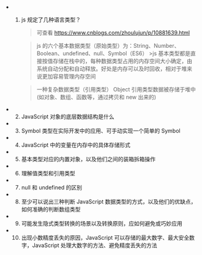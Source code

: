 - 1.  js 规定了几种语言类型？

      > 可查看 https://www.cnblogs.com/zhoulujun/p/10881639.html

      > js 的六个基本数据类型（原始类型）为：String、Number、Boolean、undefined、null、Symbol（ES6） >js 基本类型都是直接按值存储在栈中的，每种数据类型占用的内存空间大小确定，由系统自动分配和自动释放。好处是内存可以及时回收，相对于堆来说更加容易管理内存空间

      > 一种复杂数据类型（引用类型） Object
      > 引用类型数据被存储于堆中(如对象、数组、函数等，通过拷贝和 new 出来的)

- 2. JavaScript 对象的底层数据结构是什么
- 3. Symbol 类型在实际开发中的应用、可手动实现一个简单的 Symbol
- 4. JavaScript 中的变量在内存中的具体存储形式
- 5. 基本类型对应的内置对象，以及他们之间的装箱拆箱操作
- 6. 理解值类型和引用类型
- 7. null 和 undefined 的区别
- 8. 至少可以说出三种判断 JavaScript 数据类型的方式，以及他们的优缺点，如何准确的判断数组类型
- 9. 可能发生隐式类型转换的场景以及转换原则，应如何避免或巧妙应用
- 10. 出现小数精度丢失的原因，JavaScript 可以存储的最大数字、最大安全数字，JavaScript 处理大数字的方法、避免精度丢失的方法
